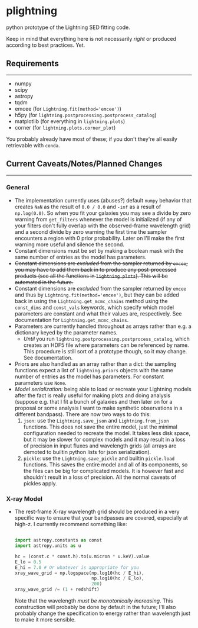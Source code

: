 # plightning

python prototype of the Lightning SED fitting code.

Keep in mind that everything here is not necessarily *right* or produced according to best practices. Yet.

## Requirements
------
- numpy
- scipy
- astropy
- tqdm
- emcee (for `Lightning.fit(method='emcee')`)
- h5py (for `lightning.postprocessing.postprocess_catalog`)
- matplotlib (for everything in `lightning.plots`)
- corner (for `lightning.plots.corner_plot`)

You probably already have most of these; if you don't they're all easily retrievable with `conda`.

## Current Caveats/Notes/Planned Changes
----------
### General
- The implementation currently uses (abuses?) default `numpy` behavior that creates `NaN` as the result of `0.0 / 0.0` and `-inf` as a result of `np.log(0.0)`. So when you fit your galaxies you may see a divide by zero warning from `get_filters` whenever the model is initialized (if any of your filters don't fully overlap with the observed-frame wavelength grid) and a second divide by zero warning the first time the sampler encounters a region with 0 prior probability. Later on I'll make the first warning more useful and silence the second.
- Constant dimensions must be set by making a boolean mask with the same number of entries as the model has parameters.
- ~~Constant dimensions are *excluded* from the sampler returned by `emcee`; you may have to add them back in to produce any post-processed products (see all the functions in `lightning.plots`). This will be automated in the future.~~
- Constant dimensions are *excluded* from the sampler returned by `emcee` and thus by `Lightning.fit(method='emcee')`, but they can be added back in using the `Lightning.get_mcmc_chains` method using the `const_dims` and `const_vals` keywords, which specify which model parameters are constant and what their values are, respectively. See documentation for `Lightning.get_mcmc_chains`.
- Parameters are currently handled throughout as arrays rather than e.g. a dictionary keyed by the parameter names.
    - *Until* you run `lightning.postprocessing.postprocess_catalog`, which creates an HDF5 file where parameters can be referenced by name. This procedure is still sort of a prototype though, so it may change. See documentation.
- Priors are also handled as an array rather than a dict: the sampling functions expect a list of `lightning.priors` objects with the same number of entries as the model has parameters. For constant parameters use `None`.
- *Model serialization:* being able to load or recreate your Lightning models after the fact is really useful for making plots and doing analysis (suppose e.g. that I fit a bunch of galaxies and then later on for a proposal or some analysis I want to make synthetic observations in a different bandpass). There are now two ways to do this:
    1. `json`: use the `Lightning.save_json` and `Lightning.from_json` functions. This does not save the entire model, just the minimal configuration needed to recreate the model. It takes less disk space, but it may be slower for complex models and it may result in a loss of precision in input fluxes and wavelength grids (all arrays are demoted to builtin python lists for json serialization).
    2. `pickle`: use the `Lightning.save_pickle` and builtin `pickle.load` functions. This saves the entire model and all of its components, so the files can be big for complicated models. It is however fast and shouldn't result in a loss of precision. All the normal caveats of pickles apply.

### X-ray Model
- The rest-frame X-ray wavelength grid should be produced in a very specific way to ensure that your bandpasses are covered,
  especially at high-z. I currently recommend something like:

  ```python

  import astropy.constants as const
  import astropy.units as u

  hc = (const.c * const.h).to(u.micron * u.keV).value
  E_lo = 0.5
  E_hi = 7.0 # Or whatever is appropriate for you
  xray_wave_grid = np.logspace(np.log10(hc / E_hi),
                               np.log10(hc / E_lo),
                               200)
  xray_wave_grid /= (1 + redshift)

  ```

  Note that the wavelength *must be monotonically increasing*. This construction will probably be done by default in the future; I'll also probably change the specification to energy rather than wavelength just to make it more sensible.
